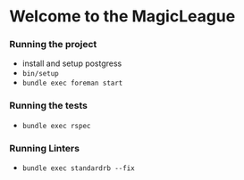 # Welcome to the MagicLeague

### Running the project

- install and setup postgress
- `bin/setup`
- `bundle exec foreman start`

### Running the tests

- `bundle exec rspec`

### Running Linters

- `bundle exec standardrb --fix`
